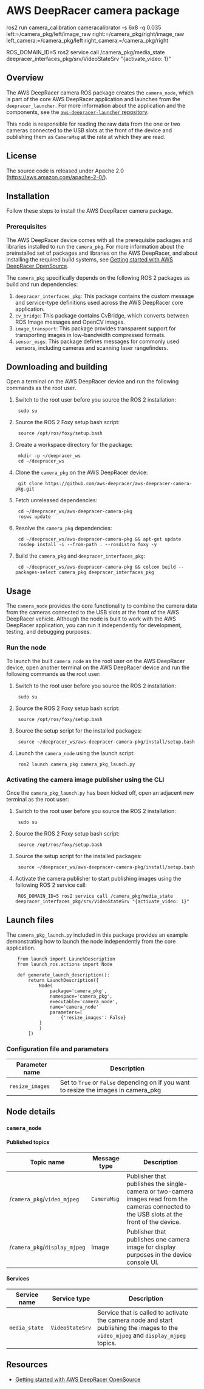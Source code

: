 # AWS DeepRacer camera package 
ros2 run camera_calibration cameracalibrator -s 6x8 -q 0.035 left:=/camera_pkg/left/image_raw right:=/camera_pkg/right/image_raw left_camera:=/camera_pkg/left right_camera:=/camera_pkg/right

ROS_DOMAIN_ID=5 ros2 service call /camera_pkg/media_state deepracer_interfaces_pkg/srv/VideoStateSrv "{activate_video: 1}"
## Overview

The AWS DeepRacer camera ROS package creates the `camera_node`, which is part of the core AWS DeepRacer application and launches from the `deepracer_launcher`. For more information about the application and the components, see the [`aws-deepracer-launcher` repository](https://github.com/aws-deepracer/aws-deepracer-launcher).

This node is responsible for reading the raw data from the one or two cameras connected to the USB slots at the front of the device and publishing them as `CameraMsg` at the rate at which they are read.

## License

The source code is released under Apache 2.0 (https://aws.amazon.com/apache-2-0/).

## Installation

Follow these steps to install the AWS DeepRacer camera package.

### Prerequisites

The AWS DeepRacer device comes with all the prerequisite packages and libraries installed to run the `camera_pkg`. For more information about the preinstalled set of packages and libraries on the AWS DeepRacer, and about installing the required build systems, see [Getting started with AWS DeepRacer OpenSource](https://github.com/aws-deepracer/aws-deepracer-launcher/blob/main/getting-started.md).

The `camera_pkg` specifically depends on the following ROS 2 packages as build and run dependencies:

1. `deepracer_interfaces_pkg`: This package contains the custom message and service-type definitions used across the AWS DeepRacer core application.
2. `cv_bridge`: This package contains CvBridge, which converts between ROS Image messages and OpenCV images.
3. `image_transport`: This package provides transparent support for transporting images in low-bandwidth compressed formats.
4. `sensor_msgs`: This package defines messages for commonly used sensors, including cameras and scanning laser rangefinders.


## Downloading and building

Open a terminal on the AWS DeepRacer device and run the following commands as the root user.

1. Switch to the root user before you source the ROS 2 installation:

        sudo su

1. Source the ROS 2 Foxy setup bash script:

        source /opt/ros/foxy/setup.bash 

1. Create a workspace directory for the package:

        mkdir -p ~/deepracer_ws
        cd ~/deepracer_ws

1. Clone the `camera_pkg` on the AWS DeepRacer device:

        git clone https://github.com/aws-deepracer/aws-deepracer-camera-pkg.git

1. Fetch unreleased dependencies:

        cd ~/deepracer_ws/aws-deepracer-camera-pkg
        rosws update

1. Resolve the `camera_pkg` dependencies:

        cd ~/deepracer_ws/aws-deepracer-camera-pkg && apt-get update
        rosdep install -i --from-path . --rosdistro foxy -y

1. Build the `camera_pkg` and `deepracer_interfaces_pkg`:

        cd ~/deepracer_ws/aws-deepracer-camera-pkg && colcon build --packages-select camera_pkg deepracer_interfaces_pkg

## Usage

The `camera_node` provides the core functionality to combine the camera data from the cameras connected to the USB slots at the front of the AWS DeepRacer vehicle. Although the node is built to work with the AWS DeepRacer application, you can run it independently for development, testing, and debugging purposes.

### Run the node

To launch the built `camera_node` as the root user on the AWS DeepRacer device, open another terminal on the AWS DeepRacer device and run the following commands as the root user:

1. Switch to the root user before you source the ROS 2 installation:

        sudo su

1. Source the ROS 2 Foxy setup bash script:

        source /opt/ros/foxy/setup.bash 

1. Source the setup script for the installed packages:

        source ~/deepracer_ws/aws-deepracer-camera-pkg/install/setup.bash 

1. Launch the `camera_node` using the launch script:

        ros2 launch camera_pkg camera_pkg_launch.py

### Activating the camera image publisher using the CLI

Once the `camera_pkg_launch.py` has been kicked off, open an adjacent new terminal as the root user:

1. Switch to the root user before you source the ROS 2 installation:

        sudo su

1. Source the ROS 2 Foxy setup bash script:

        source /opt/ros/foxy/setup.bash

1. Source the setup script for the installed packages:

        source ~/deepracer_ws/aws-deepracer-camera-pkg/install/setup.bash 

1. Activate the camera publisher to start publishing images using the following ROS 2 service call:

        ROS_DOMAIN_ID=5 ros2 service call /camera_pkg/media_state deepracer_interfaces_pkg/srv/VideoStateSrv "{activate_video: 1}"


## Launch files

The `camera_pkg_launch.py` included in this package provides an example demonstrating how to launch the node independently from the core application.

        from launch import LaunchDescription
        from launch_ros.actions import Node

        def generate_launch_description():
            return LaunchDescription([
                Node(
                    package='camera_pkg',
                    namespace='camera_pkg',
                    executable='camera_node',
                    name='camera_node'
                    parameters=[
                        {'resize_images': False}
                ]
                )
            ])


### Configuration file and parameters

| Parameter name   | Description  |
| ---------------- |  ----------- |
| `resize_images` | Set to `True` or `False` depending on if you want to resize the images in camera_pkg |


## Node details

### `camera_node`

#### Published topics

| Topic name | Message type | Description |
| ---------- | ------------ | ----------- |
| /`camera_pkg`/`video_mjpeg` | `CameraMsg` | Publisher that publishes the single-camera or two-camera images read from the cameras connected to the USB slots at the front of the device. |
| /`camera_pkg`/`display_mjpeg` | Image | Publisher that publishes one camera image for display purposes in the device console UI.|

#### Services

| Service name | Service type | Description |
| ---------- | ------------ | ----------- |
| `media_state` | `VideoStateSrv` | Service that is called to activate the camera node and start publishing the images to the `video_mjpeg` and `display_mjpeg` topics. |

## Resources

* [Getting started with AWS DeepRacer OpenSource](https://github.com/aws-deepracer/aws-deepracer-launcher/blob/main/getting-started.md)
